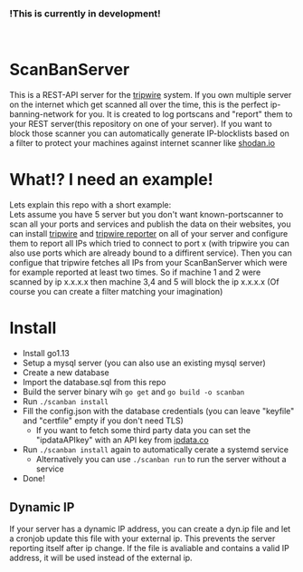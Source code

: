 ### !This is currently in development!
<br>

# ScanBanServer
This is a REST-API server for the [tripwire](https://github.com/JojiiOfficial/Tripwire-reporter) system. If you own multiple server on the internet which get scanned all over the time, this is the perfect ip-banning-network for you. It is created to log portscans and "report" them to your REST server(this repository on one of your server). If you want to block those scanner you can automatically generate IP-blocklists based on a filter to protect your machines against internet scanner like [shodan.io](https://shodan.io)<br>

# What!? I need an example!
Lets explain this repo with a short example:<br>
Lets assume you have 5 server but you don't want known-portscanner to scan all your ports and services and publish the data on their websites, you can install [tripwire](https://github.com/JojiiOfficial/Tripwire) and [tripwire reporter](https://github.com/JojiiOfficial/Tripwire-reporter) on all of your server and configure them to report all IPs which tried to connect to port x (with tripwire you can also use ports which are already bound to a diffirent service). Then you can configue that tripwire fetches all IPs from your ScanBanServer which were for example reported at least two times. So if machine 1 and 2 were scanned by ip x.x.x.x then machine 3,4 and 5 will block the ip x.x.x.x (Of course you can create a filter matching your imagination)<br>

# Install
- Install go1.13
- Setup a mysql server (you can also use an existing mysql server)
- Create a new database 
- Import the database.sql from this repo
- Build the server binary wih `go get` and `go build -o scanban`
- Run `./scanban install`
- Fill the config.json with the database credentials (you can leave "keyfile" and "certfile" empty if you don't need TLS)
  - If you want to fetch some third party data you can set the "ipdataAPIkey" with an API key from [ipdata.co](https://ipdata.co/)
- Run `./scanban install` again to automatically cerate a systemd service
  - Alternatively you can use `./scanban run` to run the server without a service
- Done!

## Dynamic IP
If your server has a dynamic IP address, you can create a dyn.ip file and let a cronjob update this file with your external ip. This prevents the server reporting itself after ip change. If the file is avaliable and contains a valid IP address, it will be used instead of the external ip.
